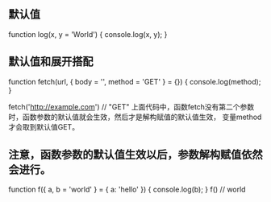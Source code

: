 ## 默认值
function log(x, y = 'World') {
  console.log(x, y);
}

## 默认值和展开搭配
function fetch(url, { body = '', method = 'GET' } = {}) {
  console.log(method);
}

fetch('http://example.com')
// "GET"
上面代码中，函数fetch没有第二个参数时，函数参数的默认值就会生效，然后才是解构赋值的默认值生效，
变量method才会取到默认值GET。

##  注意，函数参数的默认值生效以后，参数解构赋值依然会进行。
function f({ a, b = 'world' } = { a: 'hello' }) {
  console.log(b);
}
f() // world
